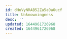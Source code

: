 ```yaml
---
id: dHuVyNRAB52Za5a0aOucf
title: Unknowningness
desc: ''
updated: 1644961726968
created: 1644961726968
---
```


